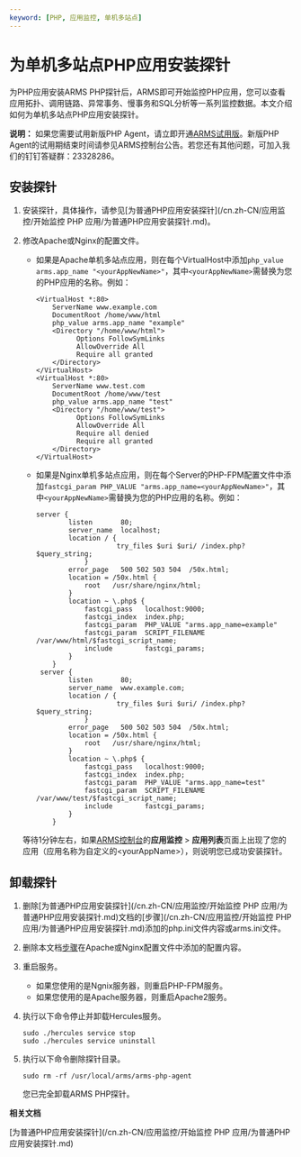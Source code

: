 ```yaml
---
keyword: [PHP, 应用监控, 单机多站点]
---
```


# 为单机多站点PHP应用安装探针

为PHP应用安装ARMS PHP探针后，ARMS即可开始监控PHP应用，您可以查看应用拓扑、调用链路、异常事务、慢事务和SQL分析等一系列监控数据。本文介绍如何为单机多站点PHP应用安装探针。

**说明：** 如果您需要试用新版PHP Agent，请立即开通[ARMS试用版](https://common-buy.aliyun.com/?&commodityCode=arms#/open)。新版PHP Agent的试用期结束时间请参见ARMS控制台公告。若您还有其他问题，可加入我们的钉钉答疑群：23328286。

## 安装探针

1.  安装探针，具体操作，请参见[为普通PHP应用安装探针](/cn.zh-CN/应用监控/开始监控 PHP 应用/为普通PHP应用安装探针.md)。

2.  修改Apache或Nginx的配置文件。

    -   如果是Apache单机多站点应用，则在每个VirtualHost中添加`php_value arms.app_name "<yourAppNewName>"`，其中`<yourAppNewName>`需替换为您的PHP应用的名称。例如：

        ```
        <VirtualHost *:80>
            ServerName www.example.com
            DocumentRoot /home/www/html
            php_value arms.app_name "example"
            <Directory "/home/www/html">
                  Options FollowSymLinks
                  AllowOverride All
                  Require all granted
            </Directory>
        </VirtualHost>
        <VirtualHost *:80>
            ServerName www.test.com
            DocumentRoot /home/www/test
            php_value arms.app_name "test"
            <Directory "/home/www/test">
                  Options FollowSymLinks
                  AllowOverride All
                  Require all denied
                  Require all granted
            </Directory>
        </VirtualHost>
        ```

    -   如果是Nginx单机多站点应用，则在每个Server的PHP-FPM配置文件中添加`fastcgi_param PHP_VALUE "arms.app_name=<yourAppNewName>"`，其中`<yourAppNewName>`需替换为您的PHP应用的名称。例如：

        ```
        server {
                listen       80;
                server_name  localhost;
                location / {
                            try_files $uri $uri/ /index.php?$query_string;
                    }
                error_page   500 502 503 504  /50x.html;
                location = /50x.html {
                    root   /usr/share/nginx/html;
                }
                location ~ \.php$ {
                    fastcgi_pass   localhost:9000;
                    fastcgi_index  index.php;
                    fastcgi_param  PHP_VALUE "arms.app_name=example"
                    fastcgi_param  SCRIPT_FILENAME  /var/www/html/$fastcgi_script_name;
                    include        fastcgi_params;
                }
            }
         server {
                listen       80;
                server_name  www.example.com;
                location / {
                            try_files $uri $uri/ /index.php?$query_string;
                    }
                error_page   500 502 503 504  /50x.html;
                location = /50x.html {
                    root   /usr/share/nginx/html;
                }
                location ~ \.php$ {
                    fastcgi_pass   localhost:9000;
                    fastcgi_index  index.php;
                    fastcgi_param  PHP_VALUE "arms.app_name=test"
                    fastcgi_param  SCRIPT_FILENAME  /var/www/test/$fastcgi_script_name;
                    include        fastcgi_params;
                }
            }
        ```

    等待1分钟左右，如果[ARMS控制台](https://arms.console.aliyun.com/#/home)的**应用监控** \> **应用列表**页面上出现了您的应用（应用名称为自定义的<yourAppName\>），则说明您已成功安装探针。


## 卸载探针

1.  删除[为普通PHP应用安装探针](/cn.zh-CN/应用监控/开始监控 PHP 应用/为普通PHP应用安装探针.md)文档的[步骤](/cn.zh-CN/应用监控/开始监控 PHP 应用/为普通PHP应用安装探针.md)添加的php.ini文件内容或arms.ini文件。

2.  删除本文档[步骤](#step_iti_ig7_2cd)在Apache或Nginx配置文件中添加的配置内容。

3.  重启服务。

    -   如果您使用的是Ngnix服务器，则重启PHP-FPM服务。
    -   如果您使用的是Apache服务器，则重启Apache2服务。
4.  执行以下命令停止并卸载Hercules服务。

    ```
    sudo ./hercules service stop
    sudo ./hercules service uninstall
    ```

5.  执行以下命令删除探针目录。

    ```
    sudo rm -rf /usr/local/arms/arms-php-agent
    ```

    您已完全卸载ARMS PHP探针。


**相关文档**  


[为普通PHP应用安装探针](/cn.zh-CN/应用监控/开始监控 PHP 应用/为普通PHP应用安装探针.md)

